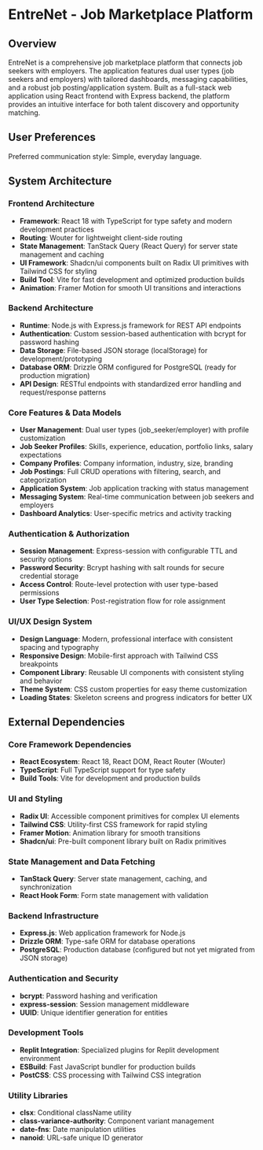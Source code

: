 # EntreNet - Job Marketplace Platform

## Overview

EntreNet is a comprehensive job marketplace platform that connects job seekers with employers. The application features dual user types (job seekers and employers) with tailored dashboards, messaging capabilities, and a robust job posting/application system. Built as a full-stack web application using React frontend with Express backend, the platform provides an intuitive interface for both talent discovery and opportunity matching.

## User Preferences

Preferred communication style: Simple, everyday language.

## System Architecture

### Frontend Architecture
- **Framework**: React 18 with TypeScript for type safety and modern development practices
- **Routing**: Wouter for lightweight client-side routing
- **State Management**: TanStack Query (React Query) for server state management and caching
- **UI Framework**: Shadcn/ui components built on Radix UI primitives with Tailwind CSS for styling
- **Build Tool**: Vite for fast development and optimized production builds
- **Animation**: Framer Motion for smooth UI transitions and interactions

### Backend Architecture
- **Runtime**: Node.js with Express.js framework for REST API endpoints
- **Authentication**: Custom session-based authentication with bcrypt for password hashing
- **Data Storage**: File-based JSON storage (localStorage) for development/prototyping
- **Database ORM**: Drizzle ORM configured for PostgreSQL (ready for production migration)
- **API Design**: RESTful endpoints with standardized error handling and request/response patterns

### Core Features & Data Models
- **User Management**: Dual user types (job_seeker/employer) with profile customization
- **Job Seeker Profiles**: Skills, experience, education, portfolio links, salary expectations
- **Company Profiles**: Company information, industry, size, branding
- **Job Postings**: Full CRUD operations with filtering, search, and categorization
- **Application System**: Job application tracking with status management
- **Messaging System**: Real-time communication between job seekers and employers
- **Dashboard Analytics**: User-specific metrics and activity tracking

### Authentication & Authorization
- **Session Management**: Express-session with configurable TTL and security options
- **Password Security**: Bcrypt hashing with salt rounds for secure credential storage
- **Access Control**: Route-level protection with user type-based permissions
- **User Type Selection**: Post-registration flow for role assignment

### UI/UX Design System
- **Design Language**: Modern, professional interface with consistent spacing and typography
- **Responsive Design**: Mobile-first approach with Tailwind CSS breakpoints
- **Component Library**: Reusable UI components with consistent styling and behavior
- **Theme System**: CSS custom properties for easy theme customization
- **Loading States**: Skeleton screens and progress indicators for better UX

## External Dependencies

### Core Framework Dependencies
- **React Ecosystem**: React 18, React DOM, React Router (Wouter)
- **TypeScript**: Full TypeScript support for type safety
- **Build Tools**: Vite for development and production builds

### UI and Styling
- **Radix UI**: Accessible component primitives for complex UI elements
- **Tailwind CSS**: Utility-first CSS framework for rapid styling
- **Framer Motion**: Animation library for smooth transitions
- **Shadcn/ui**: Pre-built component library built on Radix primitives

### State Management and Data Fetching
- **TanStack Query**: Server state management, caching, and synchronization
- **React Hook Form**: Form state management with validation

### Backend Infrastructure
- **Express.js**: Web application framework for Node.js
- **Drizzle ORM**: Type-safe ORM for database operations
- **PostgreSQL**: Production database (configured but not yet migrated from JSON storage)

### Authentication and Security
- **bcrypt**: Password hashing and verification
- **express-session**: Session management middleware
- **UUID**: Unique identifier generation for entities

### Development Tools
- **Replit Integration**: Specialized plugins for Replit development environment
- **ESBuild**: Fast JavaScript bundler for production builds
- **PostCSS**: CSS processing with Tailwind CSS integration

### Utility Libraries
- **clsx**: Conditional className utility
- **class-variance-authority**: Component variant management
- **date-fns**: Date manipulation utilities
- **nanoid**: URL-safe unique ID generator